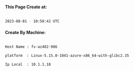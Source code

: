 
   
#### This Page Create at:

```bash

2023-08-01 - 10:50:42 UTC

```

#### Create By Machine:

```bash

Host Name : fv-az402-986

platform  : Linux-5.15.0-1041-azure-x86_64-with-glibc2.35

Ip Local  : 10.1.1.18

```

